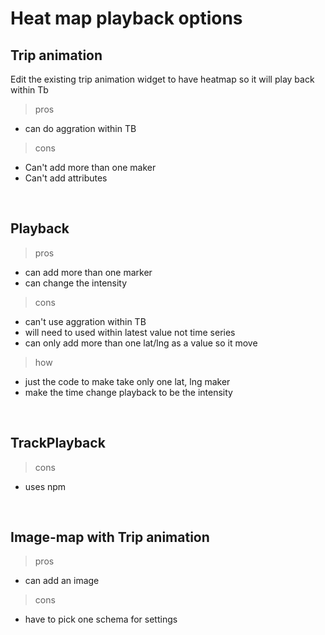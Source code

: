 # Heat map playback options

## Trip animation
Edit the existing trip animation widget to have heatmap so it will play back within Tb 

> pros
* can do aggration within TB &nbsp;


> cons
* Can't add more than one maker
* Can't add attributes
<br>

## Playback
> pros
* can add more than one marker
* can change the intensity 


> cons
* can't use aggration within TB
* will need to used within latest value not time series
* can only add more than one lat/lng as a value so it move


> how
* just the code to make take only one lat, lng maker 
* make the time change playback to be the intensity 
<br>

## TrackPlayback
> cons
* uses npm
<br>

## Image-map with Trip animation
> pros
* can add an image

> cons
* have to pick one schema for settings

